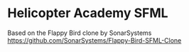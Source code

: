 # Helicopter Academy SFML

Based on the Flappy Bird clone by SonarSystems <https://github.com/SonarSystems/Flappy-Bird-SFML-Clone>
